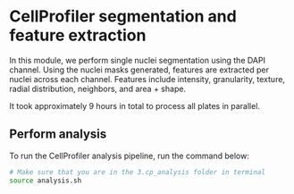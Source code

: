 # CellProfiler segmentation and feature extraction

In this module, we perform single nuclei segmentation using the DAPI channel. 
Using the nuclei masks generated, features are extracted per nuclei across each channel.
Features include intensity, granularity, texture, radial distribution, neighbors, and area + shape.

It took approximately 9 hours in total to process all plates in parallel.

## Perform analysis

To run the CellProfiler analysis pipeline, run the command below:

```bash
# Make sure that you are in the 3.cp_analysis folder in terminal
source analysis.sh
```
 